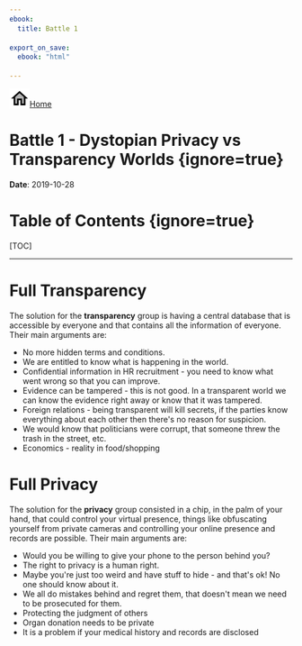 ```yaml
---
ebook:
  title: Battle 1

export_on_save:
  ebook: "html"

---
```


<a href="https://zanna-37.github.io/I-E_Basis_2019/"><img src="./resources/home.png" alt="Home" style="vertical-align: bottom;">Home</a>

# Battle 1 - Dystopian Privacy vs Transparency Worlds {ignore=true}

**Date**: 2019-10-28

# Table of Contents {ignore=true}

[TOC]

-----

# Full Transparency

The solution for the **transparency** group is having a central database that is accessible by everyone and that contains all the information of everyone. Their main arguments are:

* No more hidden terms and conditions.
* We are entitled to know what is happening in the world.
* Confidential information in HR recruitment - you need to know what went wrong so that you can improve.
* Evidence can be tampered - this is not good. In a transparent world we can know the evidence right away or know that it was tampered.
* Foreign relations - being transparent will kill secrets, if the parties know everything about each other then there's no reason for suspicion.
* We would know that politicians were corrupt, that someone threw the trash in the street, etc.
* Economics - reality in food/shopping

# Full Privacy

The solution for the **privacy** group consisted in a chip, in the palm of your hand, that could control your virtual presence, things like obfuscating yourself from private cameras and controlling your online presence and records are possible. Their main arguments are:

* Would you be willing to give your phone to the person behind you?
* The right to privacy is a human right.
* Maybe you're just too weird and have stuff to hide - and that's ok! No one should know about it.
* We all do mistakes behind and regret them, that doesn't mean we need to be prosecuted for them.
* Protecting the judgment of others
* Organ donation needs to be private
* It is a problem if your medical history and records are disclosed
